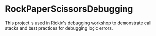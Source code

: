 # RockPaperScissorsDebugging

This project is used in Rickie's debugging workshop to demonstrate call stacks and best practices for debugging logic errors.
